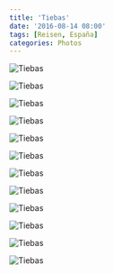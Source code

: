 ```yaml
---
title: 'Tiebas'
date: '2016-08-14 08:00'
tags: [Reisen, España]
categories: Photos
---
```


<div class='preview'><img src='{{urls.media}}/TiebasOK.jpg' alt='Tiebas'></div>

<a id='c1a4d7fc190633b67cbacf9cd2901d35-800'></a>![Tiebas]({{urls.media}}/c1a4d7fc190633b67cbacf9cd2901d35-800.jpg '')

<a id='aed12f6f133ec25cac8332b3215340a5-800'></a>![Tiebas]({{urls.media}}/aed12f6f133ec25cac8332b3215340a5-800.jpg '')

<a id='3e4b477ff47e44983fd514cf2280992a-800'></a>![Tiebas]({{urls.media}}/3e4b477ff47e44983fd514cf2280992a-800.jpg '')

<a id='84488cee20fb25cfc15134289578e524-800'></a>![Tiebas]({{urls.media}}/84488cee20fb25cfc15134289578e524-800.jpg '')

<a id='97c15bd00d47d2476ffa8d32cb7e3229-800'></a>![Tiebas]({{urls.media}}/97c15bd00d47d2476ffa8d32cb7e3229-800.jpg '')

<a id='b53ee7da815cdf0b1f5b27bece1fbfb6-800'></a>![Tiebas]({{urls.media}}/b53ee7da815cdf0b1f5b27bece1fbfb6-800.jpg '')

<a id='553a5b3e76f21656347bba40f132f5ab-800'></a>![Tiebas]({{urls.media}}/553a5b3e76f21656347bba40f132f5ab-800.jpg '')

<a id='d9aab2281d49e6921f91770fb2e0b51f-800'></a>![Tiebas]({{urls.media}}/d9aab2281d49e6921f91770fb2e0b51f-800.jpg '')

<a id='5498df2bd52c3605b541ba19a0bbb809-800'></a>![Tiebas]({{urls.media}}/5498df2bd52c3605b541ba19a0bbb809-800.jpg '')

<a id='b8ea5acbace841c3ff89eff3aa31a5b5-800'></a>![Tiebas]({{urls.media}}/b8ea5acbace841c3ff89eff3aa31a5b5-800.jpg '')

<a id='79e6fb927ee7f2d8fbbf729bf4b23c00-800'></a>![Tiebas]({{urls.media}}/79e6fb927ee7f2d8fbbf729bf4b23c00-800.jpg '')
